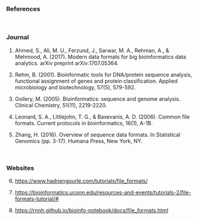 ### References
&nbsp;
### Journal
1.	Ahmed, S., Ali, M. U., Ferzund, J., Sarwar, M. A., Rehman, A., & Mehmood, A. (2017). Modern data formats for big bioinformatics data analytics. arXiv preprint arXiv:1707.05364.

2.	Rehm, B. (2001). Bioinformatic tools for DNA/protein sequence analysis, functional assignment of genes and protein classification. Applied microbiology and biotechnology, 57(5), 579-592.
3.	Gollery, M. (2005). Bioinformatics: sequence and genome analysis. Clinical Chemistry, 51(11), 2219-2220.
4.	Leonard, S. A., Littlejohn, T. G., & Baxevanis, A. D. (2006). Common file formats. Current protocols in bioinformatics, 16(1), A-1B.
5.	Zhang, H. (2016). Overview of sequence data formats. In Statistical Genomics (pp. 3-17). Humana Press, New York, NY.


&nbsp;

### Websites


6.	https://www.hadriengourle.com/tutorials/file_formats/

7.	https://bioinformatics.uconn.edu/resources-and-events/tutorials-2/file-formats-tutorial/#
8.	https://rnnh.github.io/bioinfo-notebook/docs/file_formats.html





